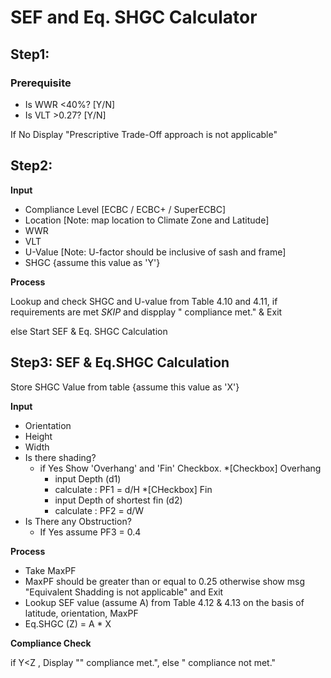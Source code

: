 # SEF and Eq. SHGC Calculator

## Step1:

### Prerequisite
* Is WWR <40%? [Y/N]
* Is VLT >0.27? [Y/N]

If No Display "Prescriptive Trade-Off approach is not applicable"
	
## Step2:
**Input**
* Compliance Level [ECBC / ECBC+ / SuperECBC]
* Location [Note: map location to Climate Zone and Latitude]
* WWR
* VLT
* U-Value [Note: U-factor should be inclusive of sash and frame]
* SHGC {assume this value as 'Y'}


**Process**

Lookup and check SHGC and U-value from Table 4.10 and 4.11, if requirements are met *SKIP* and dispplay "<Compliance level> compliance met." & Exit
	
else Start SEF & Eq. SHGC Calculation

## Step3: SEF & Eq.SHGC Calculation
Store SHGC Value from table {assume this value as 'X'}

**Input**

* Orientation
* Height
* Width 
* Is there shading?
	* if Yes Show 'Overhang' and 'Fin' Checkbox.
	*[Checkbox] Overhang
		* input Depth (d1)
		* calculate : PF1 = d/H
	*[CHeckbox] Fin
		* input Depth of shortest fin (d2)
		* calculate : PF2 = d/W
* Is There any Obstruction?
	* If Yes assume PF3 = 0.4
	
**Process**

* Take MaxPF
* MaxPF should be greater than or equal to 0.25 otherwise show msg "Equivalent Shadding is not applicable" and Exit
* Lookup SEF value (assume A) from Table 4.12 & 4.13 on the basis of latitude, orientation, MaxPF
* Eq.SHGC (Z) = A * X

**Compliance Check**

if Y<Z , Display ""<Compliance level> compliance met.", else "<Compliance level> compliance not met."
		
